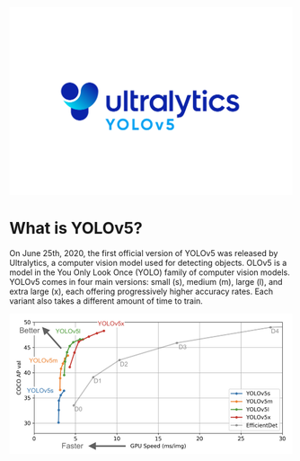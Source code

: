 <img src="/yolov5.jpeg" alt="YOLOv5 logo" width="600px">

# What is YOLOv5?

On June 25th, 2020, the first official version of YOLOv5 was released by Ultralytics, a computer vision model used for detecting objects.
OLOv5 is a model in the You Only Look Once (YOLO) family of computer vision models. YOLOv5 comes in four main versions: small (s), medium (m), large (l), and extra large (x), each offering progressively higher accuracy rates. Each variant also takes a different amount of time to train.

<img src="/chart.png" alt="YOLOv5 chart" width="600px">
